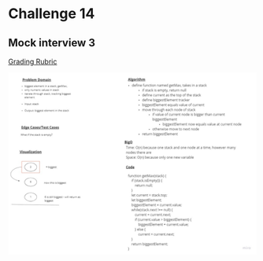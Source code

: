# Challenge 14

## Mock interview 3

[Grading Rubric](https://docs.google.com/spreadsheets/d/1yNeXDJwHVwJYphOlTx1aNGT_otKgcnjmy-C7JGI94GM/edit?usp=sharing)

![mock-interview-3](/img/mock-interview-3.jpg)
